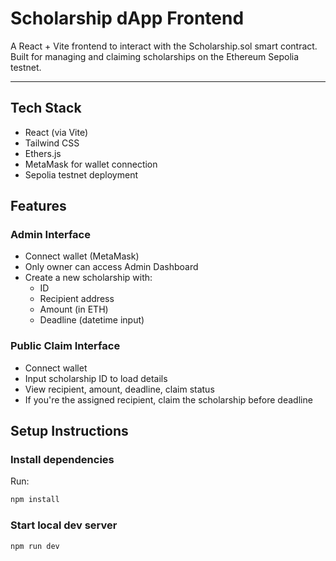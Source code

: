 #  Scholarship dApp Frontend

A React + Vite frontend to interact with the Scholarship.sol smart contract. Built for managing and claiming scholarships on the Ethereum Sepolia testnet.

---

##  Tech Stack

-  React (via Vite)
-  Tailwind CSS
-  Ethers.js
-  MetaMask for wallet connection
-  Sepolia testnet deployment

##  Features

###  Admin Interface

- Connect wallet (MetaMask)
- Only owner can access Admin Dashboard
- Create a new scholarship with:
    - ID
    - Recipient address
    - Amount (in ETH)
    - Deadline (datetime input)

###  Public Claim Interface

- Connect wallet
- Input scholarship ID to load details
- View recipient, amount, deadline, claim status
- If you're the assigned recipient, claim the scholarship before deadline


##  Setup Instructions

###  Install dependencies

Run:

```bash
npm install
```

###  Start local dev server

```bash
npm run dev
```
